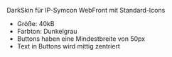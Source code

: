DarkSkin für IP-Symcon WebFront mit Standard-Icons

* Größe: 40kB
* Farbton: Dunkelgrau
* Buttons haben eine Mindestbreite von 50px
* Text in Buttons wird mittig zentriert